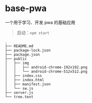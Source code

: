 # base-pwa

一个用于学习、开发 pwa 的基础应用

> 启动：`npm start`

```
.
├── README.md
├── package-lock.json
├── package.json
├── public
│   ├── img
│   │   ├── android-chrome-192x192.png
│   │   └── android-chrome-512x512.png
│   ├── index.css
│   ├── index.html
│   ├── manifest.json
│   └── sw.js
├── server.js
└── tree.text
```
